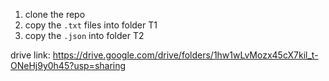 1. clone the repo
2. copy the `.txt` files into folder T1
3. copy the `.json` into folder T2

drive link: https://drive.google.com/drive/folders/1hw1wLvMozx45cX7kil_t-ONeHj9y0h45?usp=sharing